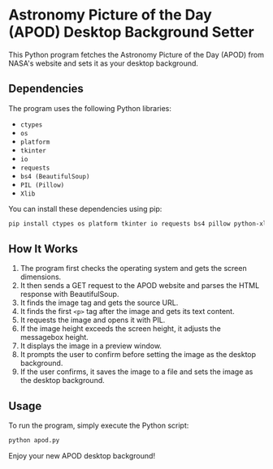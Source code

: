 # Astronomy Picture of the Day (APOD) Desktop Background Setter

This Python program fetches the Astronomy Picture of the Day (APOD) from NASA's website and sets it as your desktop background.

## Dependencies

The program uses the following Python libraries:

- `ctypes`
- `os`
- `platform`
- `tkinter`
- `io`
- `requests`
- `bs4 (BeautifulSoup)`
- `PIL (Pillow)`
- `Xlib`

You can install these dependencies using pip:

```bash
pip install ctypes os platform tkinter io requests bs4 pillow python-xlib
```
## How It Works

1. The program first checks the operating system and gets the screen dimensions.
2. It then sends a GET request to the APOD website and parses the HTML response with BeautifulSoup.
3. It finds the image tag and gets the source URL.
4. It finds the first `<p>` tag after the image and gets its text content.
5. It requests the image and opens it with PIL.
6. If the image height exceeds the screen height, it adjusts the messagebox height.
7. It displays the image in a preview window.
8. It prompts the user to confirm before setting the image as the desktop background.
9. If the user confirms, it saves the image to a file and sets the image as the desktop background.

## Usage

To run the program, simply execute the Python script:

```bash
python apod.py
```

Enjoy your new APOD desktop background!
